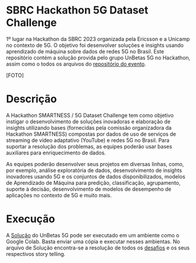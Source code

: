 # SBRC Hackathon 5G Dataset Challenge
1º lugar na Hackathon da SBRC 2023 organizada pela Ericsson e a Unicamp no contexto de 5G. O objetivo foi desenvolver soluções e insights usando aprendizado de máquina sobre dados de redes 5G no Brasil. Este repositório contém a solução provida pelo grupo UnBetas 5G no Hackathon, assim como o todos os arquivos do [repositório do evento](https://github.com/intrig-unicamp/hackathon5G/tree/main).

[FOTO]

# Descrição
A Hackathon SMARTNESS / 5G Dataset Challenge tem como objetivo instigar o desenvolvimento de soluções inovadoras e elaboração de insights utilizando bases (fornecidas pela comissão organizadora da Hackathon SMARTNESS) compostas por dados de uso de serviços de streaming de vídeo adaptativo (YouTube) e redes 5G no Brasil. Para suportar a resolução dos problemas, as equipes poderão usar bases auxiliares para enriquecimento de dados.

As equipes poderão desenvolver seus projetos em diversas linhas, como, por exemplo, análise exploratória de dados, desenvolvimento de insights inovadores usando 5G e os conjuntos de dados disponibilizados, modelos de Aprendizado de Máquina para predição, classificação, agrupamento, suporte à decisão, desenvolvimento de modelos de desempenho de aplicações no contexto de 5G e muito mais.

# Execução
A [Solução](https://github.com/alexandrekaihara/SBRC-Hackathon-5G-Dataset-Challenge/blob/main/UnBetas_5G_Solution.ipynb) do UnBetas 5G pode ser executado em um ambiente como o Google Colab. Basta enviar uma cópia e executar nesses ambientas. No arquivo de Solução encontra-se a resolução de todos os [desafios](https://github.com/alexandrekaihara/SBRC-Hackathon-5G-Dataset-Challenge/tree/main/challenges) e os seus respectivos story telling.

